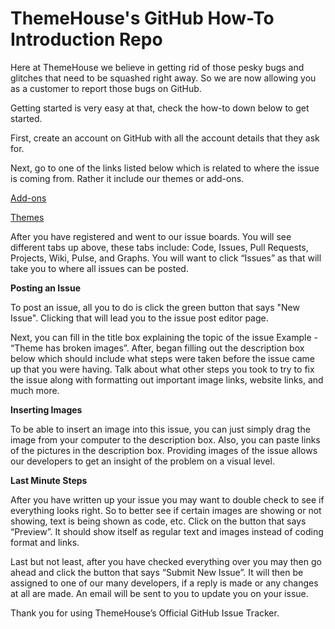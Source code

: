 # ThemeHouse's GitHub How-To Introduction Repo

Here at ThemeHouse we believe in getting rid of those pesky bugs and glitches that need to be squashed right away. So we are now allowing you as a customer to report those bugs on GitHub.

Getting started is very easy at that, check the how-to down below to get started.

First, create an account on GitHub with all the account details that they ask for.

Next, go to one of the links listed below which is related to where the issue is coming from. Rather it include our themes or add-ons.

[Add-ons](https://www.themehouse.com/xenforo/issues/addons)

[Themes](https://www.themehouse.com/xenforo/issues/themes)

After you have registered and went to our issue boards. You will see different tabs up above, these tabs include: Code, Issues, Pull Requests, Projects, Wiki, Pulse, and Graphs. You will want to click “Issues” as that will take you to where all issues can be posted.

**Posting an Issue**

To post an issue, all you to do is click the green button that says "New Issue". Clicking that will lead you to the issue post editor page.

Next, you can fill in the title box explaining the topic of the issue Example - “Theme has broken images”. After, began filling out the description box below which should include what steps were taken before the issue came up that you were having. Talk about what other steps you took to try to fix the issue along with formatting out important image links, website links, and much more.

**Inserting Images**

To be able to insert an image into this issue, you can just simply drag the image from your computer to the description box. Also, you can paste links of the pictures in the description box. Providing images of the issue allows our developers to get an insight of the problem on a visual level.

**Last Minute Steps**

After you have written up your issue you may want to double check to see if everything looks right.
So to better see if certain images are showing or not showing, text is being shown as code, etc. Click on the button that says “Preview”. It should show itself as regular text and images instead of coding format and links.

Last but not least, after you have checked everything over you may then go ahead and click the button that says “Submit New Issue”. It will then be assigned to one of our many developers, if a reply is made or any changes at all are made. An email will be sent to you to update you on your issue.

Thank you for using ThemeHouse’s Official GitHub Issue Tracker.


